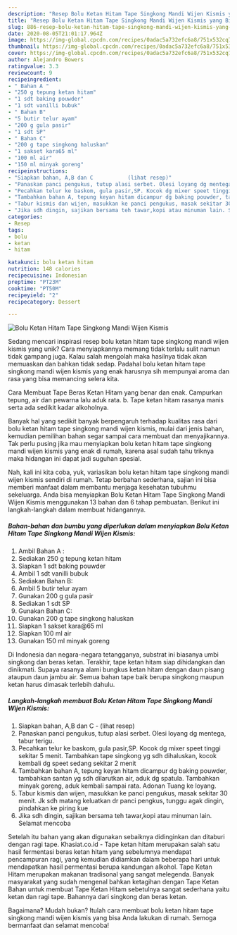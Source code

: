 ```yaml
---
description: "Resep Bolu Ketan Hitam Tape Singkong Mandi Wijen Kismis yang Bisa Manjain Lidah"
title: "Resep Bolu Ketan Hitam Tape Singkong Mandi Wijen Kismis yang Bisa Manjain Lidah"
slug: 886-resep-bolu-ketan-hitam-tape-singkong-mandi-wijen-kismis-yang-bisa-manjain-lidah
date: 2020-08-05T21:01:17.964Z
image: https://img-global.cpcdn.com/recipes/0adac5a732efc6a8/751x532cq70/bolu-ketan-hitam-tape-singkong-mandi-wijen-kismis-foto-resep-utama.jpg
thumbnail: https://img-global.cpcdn.com/recipes/0adac5a732efc6a8/751x532cq70/bolu-ketan-hitam-tape-singkong-mandi-wijen-kismis-foto-resep-utama.jpg
cover: https://img-global.cpcdn.com/recipes/0adac5a732efc6a8/751x532cq70/bolu-ketan-hitam-tape-singkong-mandi-wijen-kismis-foto-resep-utama.jpg
author: Alejandro Bowers
ratingvalue: 3.3
reviewcount: 9
recipeingredient:
- " Bahan A "
- "250 g tepung ketan hitam"
- "1 sdt baking pouwder"
- "1 sdt vanilli bubuk"
- " Bahan B"
- "5 butir telur ayam"
- "200 g gula pasir"
- "1 sdt SP"
- " Bahan C"
- "200 g tape singkong haluskan"
- "1 sakset kara65 ml"
- "100 ml air"
- "150 ml minyak goreng"
recipeinstructions:
- "Siapkan bahan, A,B dan C           (lihat resep)"
- "Panaskan panci pengukus, tutup alasi serbet. Olesi loyang dg mentega, tabur terigu."
- "Pecahkan telur ke baskom, gula pasir,SP. Kocok dg mixer speet tinggi sekitar 5 menit. Tambahkan tape singkong yg sdh dihaluskan, kocok kembali dg speet sedang sekitar 2 menit"
- "Tambahkan bahan A, tepung keyan hitam dicampur dg baking pouwder, tambahkan santan yg sdh dilarutkan air, aduk dg spatula. Tambahkan minyak goreng, aduk kembali sampai rata. Adonan Tuang ke loyang."
- "Tabur kismis dan wijen, masukkan ke panci pengukus, masak sekitar 30 menit. Jk sdh matang keluatkan dr panci pengkus, tunggu agak dingin, pindahkan ke piring kue"
- "Jika sdh dingin, sajikan bersama teh tawar,kopi atau minuman lain. Selamat mencoba"
categories:
- Resep
tags:
- bolu
- ketan
- hitam

katakunci: bolu ketan hitam 
nutrition: 148 calories
recipecuisine: Indonesian
preptime: "PT23M"
cooktime: "PT50M"
recipeyield: "2"
recipecategory: Dessert

---
```



![Bolu Ketan Hitam Tape Singkong Mandi Wijen Kismis](https://img-global.cpcdn.com/recipes/0adac5a732efc6a8/751x532cq70/bolu-ketan-hitam-tape-singkong-mandi-wijen-kismis-foto-resep-utama.jpg)

Sedang mencari inspirasi resep bolu ketan hitam tape singkong mandi wijen kismis yang unik? Cara menyiapkannya memang tidak terlalu sulit namun tidak gampang juga. Kalau salah mengolah maka hasilnya tidak akan memuaskan dan bahkan tidak sedap. Padahal bolu ketan hitam tape singkong mandi wijen kismis yang enak harusnya sih mempunyai aroma dan rasa yang bisa memancing selera kita.

Cara Membuat Tape Beras Ketan Hitam yang benar dan enak. Campurkan tepung, air dan pewarna lalu aduk rata. b. Tape ketan hitam rasanya manis serta ada sedikit kadar alkoholnya.

Banyak hal yang sedikit banyak berpengaruh terhadap kualitas rasa dari bolu ketan hitam tape singkong mandi wijen kismis, mulai dari jenis bahan, kemudian pemilihan bahan segar sampai cara membuat dan menyajikannya. Tak perlu pusing jika mau menyiapkan bolu ketan hitam tape singkong mandi wijen kismis yang enak di rumah, karena asal sudah tahu triknya maka hidangan ini dapat jadi suguhan spesial.


Nah, kali ini kita coba, yuk, variasikan bolu ketan hitam tape singkong mandi wijen kismis sendiri di rumah. Tetap berbahan sederhana, sajian ini bisa memberi manfaat dalam membantu menjaga kesehatan tubuhmu sekeluarga. Anda bisa menyiapkan Bolu Ketan Hitam Tape Singkong Mandi Wijen Kismis menggunakan 13 bahan dan 6 tahap pembuatan. Berikut ini langkah-langkah dalam membuat hidangannya.

<!--inarticleads1-->

##### Bahan-bahan dan bumbu yang diperlukan dalam menyiapkan Bolu Ketan Hitam Tape Singkong Mandi Wijen Kismis:

1. Ambil  Bahan A :
1. Sediakan 250 g tepung ketan hitam
1. Siapkan 1 sdt baking pouwder
1. Ambil 1 sdt vanilli bubuk
1. Sediakan  Bahan B:
1. Ambil 5 butir telur ayam
1. Gunakan 200 g gula pasir
1. Sediakan 1 sdt SP
1. Gunakan  Bahan C:
1. Gunakan 200 g tape singkong haluskan
1. Siapkan 1 sakset kara@65 ml
1. Siapkan 100 ml air
1. Gunakan 150 ml minyak goreng


Di Indonesia dan negara-negara tetangganya, substrat ini biasanya umbi singkong dan beras ketan. Terakhir, tape ketan hitam siap dihidangkan dan dinikmati. Supaya rasanya alami bungkus ketan hitam dengan daun pisang ataupun daun jambu air. Semua bahan tape baik berupa singkong maupun ketan harus dimasak terlebih dahulu. 

<!--inarticleads2-->

##### Langkah-langkah membuat Bolu Ketan Hitam Tape Singkong Mandi Wijen Kismis:

1. Siapkan bahan, A,B dan C -           (lihat resep)
1. Panaskan panci pengukus, tutup alasi serbet. Olesi loyang dg mentega, tabur terigu.
1. Pecahkan telur ke baskom, gula pasir,SP. Kocok dg mixer speet tinggi sekitar 5 menit. Tambahkan tape singkong yg sdh dihaluskan, kocok kembali dg speet sedang sekitar 2 menit
1. Tambahkan bahan A, tepung keyan hitam dicampur dg baking pouwder, tambahkan santan yg sdh dilarutkan air, aduk dg spatula. Tambahkan minyak goreng, aduk kembali sampai rata. Adonan Tuang ke loyang.
1. Tabur kismis dan wijen, masukkan ke panci pengukus, masak sekitar 30 menit. Jk sdh matang keluatkan dr panci pengkus, tunggu agak dingin, pindahkan ke piring kue
1. Jika sdh dingin, sajikan bersama teh tawar,kopi atau minuman lain. Selamat mencoba


Setelah itu bahan yang akan digunakan sebaiknya didinginkan dan ditaburi dengan ragi tape. Khasiat.co.id - Tape ketan hitam merupakan salah satu hasil fermentasi beras ketan hitam yang sebelumnya mendapat pencampuran ragi, yang kemudian didiamkan dalam beberapa hari untuk mendapatkan hasil permentasi berupa kandungan alkohol. Tape Ketan Hitam merupakan makanan tradisonal yang sangat melegenda. Banyak masyarakat yang sudah mengenal bahkan ketagihan dengan Tape Ketan Bahan untuk membuat Tape Ketan Hitam sebetulnya sangat sederhana yaitu ketan dan ragi tape. Bahannya dari singkong dan beras ketan. 

Bagaimana? Mudah bukan? Itulah cara membuat bolu ketan hitam tape singkong mandi wijen kismis yang bisa Anda lakukan di rumah. Semoga bermanfaat dan selamat mencoba!
